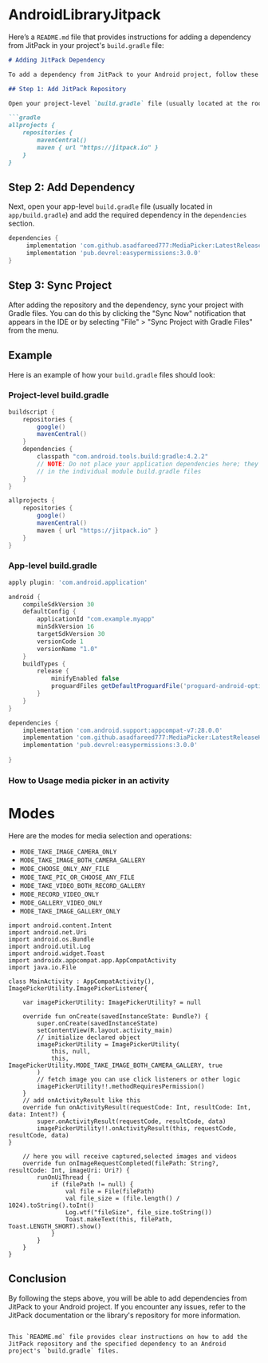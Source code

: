 # AndroidLibraryJitpack

Here’s a `README.md` file that provides instructions for adding a dependency from JitPack in your project's `build.gradle` file:

```markdown
# Adding JitPack Dependency

To add a dependency from JitPack to your Android project, follow these steps:

## Step 1: Add JitPack Repository

Open your project-level `build.gradle` file (usually located at the root of your project) and add the JitPack repository to the `repositories` section.

```gradle
allprojects {
    repositories {
        mavenCentral()
        maven { url "https://jitpack.io" }
    }
}
```

## Step 2: Add Dependency

Next, open your app-level `build.gradle` file (usually located in `app/build.gradle`) and add the required dependency in the `dependencies` section.

```gradle
dependencies {
     implementation 'com.github.asadfareed777:MediaPicker:LatestReleaseHere'
     implementation 'pub.devrel:easypermissions:3.0.0'
}
```

## Step 3: Sync Project

After adding the repository and the dependency, sync your project with Gradle files. You can do this by clicking the "Sync Now" notification that appears in the IDE or by selecting "File" > "Sync Project with Gradle Files" from the menu.

## Example

Here is an example of how your `build.gradle` files should look:

### Project-level build.gradle

```gradle
buildscript {
    repositories {
        google()
        mavenCentral()
    }
    dependencies {
        classpath "com.android.tools.build:gradle:4.2.2"
        // NOTE: Do not place your application dependencies here; they belong
        // in the individual module build.gradle files
    }
}

allprojects {
    repositories {
        google()
        mavenCentral()
        maven { url "https://jitpack.io" }
    }
}
```

### App-level build.gradle

```gradle
apply plugin: 'com.android.application'

android {
    compileSdkVersion 30
    defaultConfig {
        applicationId "com.example.myapp"
        minSdkVersion 16
        targetSdkVersion 30
        versionCode 1
        versionName "1.0"
    }
    buildTypes {
        release {
            minifyEnabled false
            proguardFiles getDefaultProguardFile('proguard-android-optimize.txt'), 'proguard-rules.pro'
        }
    }
}

dependencies {
    implementation 'com.android.support:appcompat-v7:28.0.0'
    implementation 'com.github.asadfareed777:MediaPicker:LatestReleaseHere'
    implementation 'pub.devrel:easypermissions:3.0.0'
     
}
```

### How to Usage media picker in an activity

# Modes

Here are the modes for media selection and operations:

- `MODE_TAKE_IMAGE_CAMERA_ONLY`
- `MODE_TAKE_IMAGE_BOTH_CAMERA_GALLERY`
- `MODE_CHOOSE_ONLY_ANY_FILE`
- `MODE_TAKE_PIC_OR_CHOOSE_ANY_FILE`
- `MODE_TAKE_VIDEO_BOTH_RECORD_GALLERY`
- `MODE_RECORD_VIDEO_ONLY`
- `MODE_GALLERY_VIDEO_ONLY`
- `MODE_TAKE_IMAGE_GALLERY_ONLY`


```
import android.content.Intent
import android.net.Uri
import android.os.Bundle
import android.util.Log
import android.widget.Toast
import androidx.appcompat.app.AppCompatActivity
import java.io.File

class MainActivity : AppCompatActivity(), ImagePickerUtility.ImagePickerListener{

    var imagePickerUtility: ImagePickerUtility? = null

    override fun onCreate(savedInstanceState: Bundle?) {
        super.onCreate(savedInstanceState)
        setContentView(R.layout.activity_main)
        // initialize declared object
        imagePickerUtility = ImagePickerUtility(
            this, null,
            this, ImagePickerUtility.MODE_TAKE_IMAGE_BOTH_CAMERA_GALLERY, true
        )
        // fetch image you can use click listeners or other logic
        imagePickerUtility!!.methodRequiresPermission()
    }
    // add onActivityResult like this
    override fun onActivityResult(requestCode: Int, resultCode: Int, data: Intent?) {
        super.onActivityResult(requestCode, resultCode, data)
        imagePickerUtility!!.onActivityResult(this, requestCode, resultCode, data)
}

    // here you will receive captured,selected images and videos
    override fun onImageRequestCompleted(filePath: String?, resultCode: Int, imageUri: Uri?) {
        runOnUiThread {
            if (filePath != null) {
                val file = File(filePath)
                val file_size = (file.length() / 1024).toString().toInt()
                Log.wtf("fileSize", file_size.toString())
                Toast.makeText(this, filePath, Toast.LENGTH_SHORT).show()
            }
        }
    }
}
```


## Conclusion

By following the steps above, you will be able to add dependencies from JitPack to your Android project. If you encounter any issues, refer to the JitPack documentation or the library's repository for more information.
```

This `README.md` file provides clear instructions on how to add the JitPack repository and the specified dependency to an Android project's `build.gradle` files.